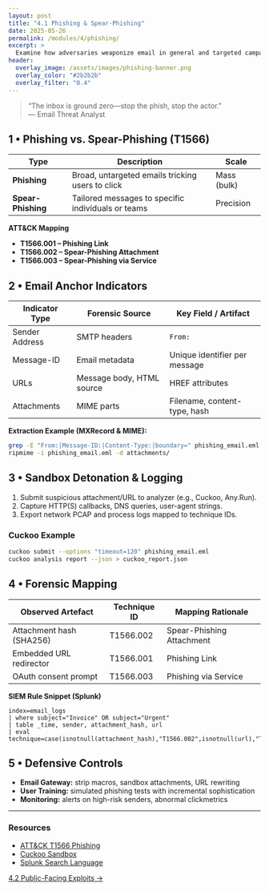 ```yaml
---
layout: post
title: "4.1 Phishing & Spear-Phishing"
date: 2025-05-26
permalink: /modules/4/phishing/
excerpt: >
  Examine how adversaries weaponize email in general and targeted campaigns, then map observed indicators—URLs, attachments, C2 callbacks—to ATT&CK Initial Access techniques.
header:
  overlay_image: /assets/images/phishing-banner.png
  overlay_color: "#2b2b2b"
  overlay_filter: "0.4"
---
```


> “The inbox is ground zero—stop the phish, stop the actor.”  
> — Email Threat Analyst

## 1 • Phishing vs. Spear-Phishing (T1566)

| Type                  | Description                                         | Scale        |
|-----------------------|-----------------------------------------------------|--------------|
| **Phishing**          | Broad, untargeted emails tricking users to click    | Mass (bulk)  |
| **Spear-Phishing**    | Tailored messages to specific individuals or teams  | Precision    |

**ATT&CK Mapping**  
- **T1566.001 – Phishing Link**  
- **T1566.002 – Spear-Phishing Attachment**  
- **T1566.003 – Spear-Phishing via Service**  

## 2 • Email Anchor Indicators

| Indicator Type     | Forensic Source              | Key Field / Artifact              |
|--------------------|------------------------------|-----------------------------------|
| Sender Address     | SMTP headers                 | `From:`                           |
| Message-ID         | Email metadata               | Unique identifier per message     |
| URLs               | Message body, HTML source    | HREF attributes                   |
| Attachments        | MIME parts                   | Filename, content-type, hash      |

**Extraction Example (MXRecord & MIME):**

```bash
grep -E "From:|Message-ID:|Content-Type:|boundary=" phishing_email.eml
ripmime -i phishing_email.eml -d attachments/
```

## 3 • Sandbox Detonation & Logging

1. Submit suspicious attachment/URL to analyzer (e.g., Cuckoo, Any.Run).  
2. Capture HTTP(S) callbacks, DNS queries, user-agent strings.  
3. Export network PCAP and process logs mapped to technique IDs.

### Cuckoo Example

```bash
cuckoo submit --options "timeout=120" phishing_email.eml
cuckoo analysis report --json > cuckoo_report.json
```

## 4 • Forensic Mapping

| Observed Artefact         | Technique ID   | Mapping Rationale                        |
|---------------------------|----------------|------------------------------------------|
| Attachment hash (SHA256)  | T1566.002      | Spear-Phishing Attachment                |
| Embedded URL redirector   | T1566.001      | Phishing Link                            |
| OAuth consent prompt      | T1566.003      | Phishing via Service                     |

**SIEM Rule Snippet (Splunk)**

```splunk
index=email_logs 
| where subject="Invoice" OR subject="Urgent" 
| table _time, sender, attachment_hash, url 
| eval technique=case(isnotnull(attachment_hash),"T1566.002",isnotnull(url),"T1566.001")
```

## 5 • Defensive Controls

- **Email Gateway:** strip macros, sandbox attachments, URL rewriting  
- **User Training:** simulated phishing tests with incremental sophistication  
- **Monitoring:** alerts on high-risk senders, abnormal clickmetrics  

---

<div class="post-resources container">
  <h3>Resources</h3>
  <ul>
    <li><a href="https://attack.mitre.org/techniques/T1566/" target="_blank">ATT&CK T1566 Phishing</a></li>
    <li><a href="https://cuckoosandbox.org/" target="_blank">Cuckoo Sandbox</a></li>
    <li><a href="https://docs.splunk.com/Documentation/Splunk/latest/SearchTutorial/UseSearchlanguage" target="_blank">Splunk Search Language</a></li>
  </ul>
</div>

<a href="{{ site.baseurl }}/modules/4/public-facing-exploits/" class="next-link">4.2 Public-Facing Exploits →</a>